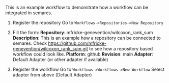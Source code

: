 This is an example workflow to demonstrate how a workflow can be integrated in semares.

1. Register the repository 
    Go to `Workflows->Repositories->New Repository`

2. Fill the form:
    **Repository**: mfricke-genevention/wilcoxon_rank_sum
    **Description**: This is an example how a repository can be connected to semares. Check https://github.com/mfricke-genevention/wilcoxon_rank_sum.git to see how a repository based workflow could look like.
    **Platform**: github
    **Revision**: main
    **Adapter**: Default Adapter (or other adapter if available)

3. Register the workflow
    Go to `Workflows->Workflows->New Workflow`
    Select adapter from above (Default Adapter)